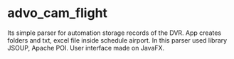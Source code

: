 # advo_cam_flight
Its simple parser for automation storage records of the DVR.
App creates folders and txt, excel file inside schedule airport. 
In this parser used library JSOUP, Apache POI.
User interface made on JavaFX.
